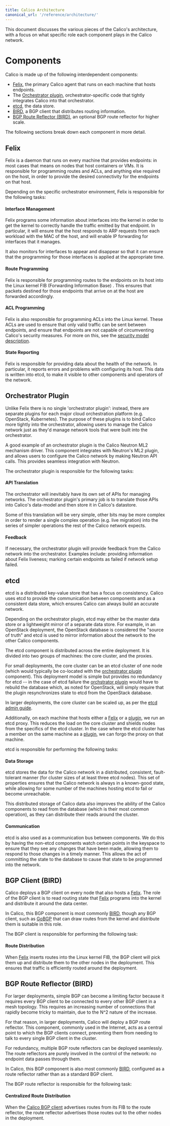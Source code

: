 ```yaml
---
title: Calico Architecture
canonical_url: '/reference/architecture/'
---
```


This document discusses the various pieces of the Calico's architecture, 
with a focus on what specific role each component plays in
the Calico network. 

<!-- TODO(smc) data-model: Link to new data model docs. -->

# Components

Calico is made up of the following interdependent components:

-   [Felix](#felix), the primary Calico agent that runs on each
    machine that hosts endpoints.
-   The [Orchestrator plugin](#orchestrator-plugin),
    orchestrator-specific code that tightly integrates Calico into
    that orchestrator.
-   [etcd](#etcd), the data store.
-   [BIRD](#bgp-client-bird), a BGP client that
    distributes routing information.
-   [BGP Route Reflector (BIRD)](#bgp-route-reflector-bird), an optional BGP
    route reflector for higher scale.

The following sections break down each component in more detail.


## Felix

Felix is a daemon that runs on every machine that provides endpoints: in
most cases that means on nodes that host containers or VMs. It is
responsible for programming routes and ACLs, and anything else required
on the host, in order to provide the desired connectivity for the
endpoints on that host.

Depending on the specific orchestrator environment, Felix is responsible
for the following tasks:

#### Interface Management

Felix programs some information about interfaces into the kernel in
order to get the kernel to correctly handle the traffic emitted by that
endpoint. In particular, it will ensure that the host responds to ARP
requests from each workload with the MAC of the host, and will enable IP
forwarding for interfaces that it manages.

It also monitors for interfaces to appear and disappear so that it can
ensure that the programming for those interfaces is applied at the
appropriate time.

#### Route Programming

Felix is responsible for programming routes to the endpoints on its host
into the Linux kernel FIB (Forwarding Information Base) . This ensures that packets destined for those
endpoints that arrive on at the host are forwarded accordingly.

#### ACL Programming

Felix is also responsible for programming ACLs into the Linux kernel.
These ACLs are used to ensure that only valid traffic can be sent
between endpoints, and ensure that endpoints are not capable of
circumventing Calico's security measures. For more on this, see
the [security model description]({{site.baseurl}}/{{page.version}}/reference/security-model).

#### State Reporting

Felix is responsible for providing data about the health of the network.
In particular, it reports errors and problems with configuring its host.
This data is written into etcd, to make it visible to other components
and operators of the network.


## Orchestrator Plugin

Unlike Felix there is no single 'orchestrator plugin': instead, there
are separate plugins for each major cloud orchestration platform (e.g.
OpenStack, Kubernetes). The purpose of these plugins is to bind Calico
more tightly into the orchestrator, allowing users to manage the Calico
network just as they'd manage network tools that were built into the
orchestrator.

A good example of an orchestrator plugin is the Calico Neutron ML2
mechanism driver. This component integrates with Neutron's ML2 plugin,
and allows users to configure the Calico network by making Neutron API
calls. This provides seamless integration with Neutron.

The orchestrator plugin is responsible for the following tasks:

#### API Translation

The orchestrator will inevitably have its own set of APIs for managing
networks. The orchestrator plugin's primary job is to translate those
APIs into Calico's data-model and then store it in Calico's datastore.

Some of this translation will be very simple, other bits may be more
complex in order to render a single complex operation (e.g. live
migration) into the series of simpler operations the rest of the Calico
network expects.

#### Feedback

If necessary, the orchestrator plugin will provide feedback from the
Calico network into the orchestrator. Examples include: providing
information about Felix liveness; marking certain endpoints as failed if
network setup failed.



## etcd

etcd is a distributed key-value store that has a focus on consistency.
Calico uses etcd to provide the communication between components and as
a consistent data store, which ensures Calico can always build an
accurate network.

Depending on the orchestrator plugin, etcd may either be the master data
store or a lightweight mirror of a separate data store. For example, in
an OpenStack deployment, the OpenStack database is considered the
"source of truth" and etcd is used to mirror information about the
network to the other Calico components.

The etcd component is distributed across the entire deployment. It is
divided into two groups of machines: the core cluster, and the proxies.

For small deployments, the core cluster can be an etcd cluster of one
node (which would typically be co-located with the
[orchestrator plugin](#orchestrator-plugin) component). This deployment model is simple but provides no redundancy for etcd -- in the case of etcd failure the
[orchstrator plugin](#orchestrator-plugin) would have to rebuild the database which, as noted for OpenStack, will simply require that the plugin resynchronizes
state to etcd from the OpenStack database.

In larger deployments, the core cluster can be scaled up, as per the
[etcd admin guide](https://coreos.com/etcd/docs/latest/admin_guide.html#optimal-cluster-size).

Additionally, on each machine that hosts either a [Felix](#felix)
or a [plugin](#orchestrator-plugin), we run an etcd proxy. This reduces the load
on the core cluster and shields nodes from the specifics of the etcd
cluster. In the case where the etcd cluster has a member on the same
machine as a [plugin](#orchestrator-plugin), we can forgo the proxy on that
machine.

etcd is responsible for performing the following tasks:

#### Data Storage

etcd stores the data for the Calico network in a distributed,
consistent, fault-tolerant manner (for cluster sizes of at least three
etcd nodes). This set of properties ensures that the Calico network is
always in a known-good state, while allowing for some number of the
machines hosting etcd to fail or become unreachable.

This distributed storage of Calico data also improves the ability of the
Calico components to read from the database (which is their most common
operation), as they can distribute their reads around the cluster.

#### Communication

etcd is also used as a communication bus between components. We do this
by having the non-etcd components watch certain points in the keyspace
to ensure that they see any changes that have been made, allowing them
to respond to those changes in a timely manner. This allows the act of
committing the state to the database to cause that state to be programmed
into the network.



## BGP Client (BIRD)

Calico deploys a BGP client on every node that also hosts a [Felix](#felix). The role of the BGP client is to read routing state that [Felix](#felix) programs into the kernel and
distribute it around the data center.

In Calico, this BGP component is most commonly
[BIRD](http://bird.network.cz/), though any BGP client, such as [GoBGP](https://github.com/osrg/gobgp) that can draw
routes from the kernel and distribute them is suitable in this role.

The BGP client is responsible for performing the following task:

#### Route Distribution

When [Felix](#felix) inserts routes into the Linux kernel FIB,
the BGP client will pick them up and distribute them to the other nodes
in the deployment. This ensures that traffic is efficiently routed
around the deployment.


## BGP Route Reflector (BIRD)

For larger deployments, simple BGP can become a limiting factor because
it requires every BGP client to be connected to every other BGP client
in a mesh topology. This requires an increasing number of connections
that rapidly become tricky to maintain, due to the N^2 nature of the
increase.

For that reason, in larger deployments, Calico will deploy a BGP route
reflector. This component, commonly used in the Internet, acts as a
central point to which the BGP clients connect, preventing them from
needing to talk to every single BGP client in the cluster.

For redundancy, multiple BGP route reflectors can be deployed
seamlessly. The route reflectors are purely involved in the control of
the network: no endpoint data passes through them.

In Calico, this BGP component is also most commonly
[BIRD](http://bird.network.cz/), configured as a route reflector rather
than as a standard BGP client.

The BGP route reflector is responsible for the following task:

#### Centralized Route Distribution

When the [Calico BGP client](#bgp-client-bird) advertises routes
from its FIB to the route reflector, the route reflector advertises
those routes out to the other nodes in the deployment.
